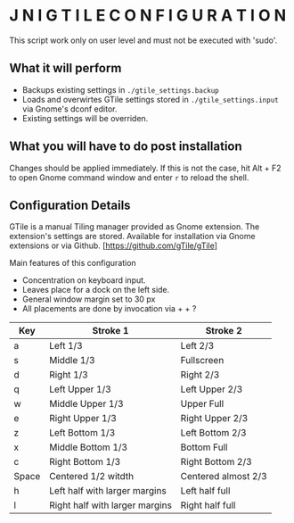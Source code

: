 J N I   G T I L E   C O N F I G U R A T I O N 
=============================================

This script work only on user level and must not be executed with 'sudo'.

## What it will perform
* Backups existing settings in `./gtile_settings.backup`
* Loads and overwirtes GTile settings stored in `./gtile_settings.input` via Gnome's dconf editor. 
* Existing settings will be overriden.


## What you will have to do post installation
Changes should be applied immediately.
If this is not the case, hit Alt + F2 to open Gnome command window and enter `r` to reload the 
shell.


## Configuration Details

GTile is a manual Tiling manager provided as Gnome extension. The extension's settings are stored. Available for installation via Gnome extensions or via Github.
[https://github.com/gTile/gTile]

Main features of this configuration
* Concentration on keyboard input.
* Leaves place for a dock on the left side.
* General window margin set to 30 px
* All placements are done by invocation via <Ctrl> + <Alt> + ?

| Key   | Stroke 1                        | Stroke 2         |
| ----- | ------------------------------- | ---------------- |
| a     | Left 1/3                        | Left 2/3         | 
| s     | Middle 1/3                      | Fullscreen       | 
| d     | Right 1/3                       | Right 2/3        | 
| q     | Left Upper 1/3                  | Left Upper 2/3   | 
| w     | Middle Upper 1/3                | Upper Full       | 
| e     | Right Upper 1/3                 | Right Upper 2/3  | 
| z     | Left Bottom 1/3                 | Left Bottom 2/3  | 
| x     | Middle Bottom 1/3               | Bottom Full      | 
| c     | Right Bottom 1/3                | Right Bottom 2/3 | 
| Space | Centered 1/2 witdth             | Centered almost 2/3 |
| h     | Left half with larger margins   | Left half full |
| l     | Right half with larger margins  | Right half full |